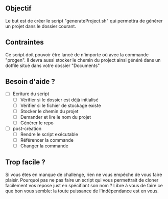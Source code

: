 ## Objectif

Le but est de créer le script "generateProject.sh" qui permettra de générer un projet dans le dossier courant.

## Contraintes

Ce script doit pouvoir être lancé de n'importe où avec la commande "progen". Il devra aussi stocker le chemin du project ainsi généré dans un dotfile situé dans votre dossier "Documents"

## Besoin d'aide ?

-   [ ] Ecriture du script
    -   [ ] Vérifier si le dossier est déjà initialisé
    -   [ ] Vérifier si le fichier de stockage existe
    -   [ ] Stocker le chemin du projet
    -   [ ] Demander et lire le nom du projet
    -   [ ] Générer le repo
-   [ ] post-création
    -   [ ] Rendre le script exécutable
    -   [ ] Référencer la commande
    -   [ ] Changer la commande

## Trop facile ?

Si vous êtes en manque de challenge, rien ne vous empêche de vous faire plaisir. Pourquoi pas ne pas faire un script qui vous permettrait de cloner facilement vos repose just en spécifiant son nom ? Libre à vous de faire ce que bon vous semble: la toute puissance de l'indépendance est en vous.
